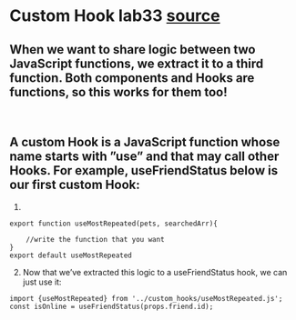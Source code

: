 # Custom Hook lab33 [source](https://reactjs.org/docs/hooks-custom.html)

## When we want to share logic between two JavaScript functions, we extract it to a third function. Both components and Hooks are functions, so this works for them too!

<br>

## A custom Hook is a JavaScript function whose name starts with ”use” and that may call other Hooks. For example, useFriendStatus below is our first custom Hook:

1. 
```
export function useMostRepeated(pets, searchedArr){
    
    //write the function that you want
}
export default useMostRepeated 
```
2. Now that we’ve extracted this logic to a useFriendStatus hook, we can just use it:

```
import {useMostRepeated} from '../custom_hooks/useMostRepeated.js';
const isOnline = useFriendStatus(props.friend.id);
```

